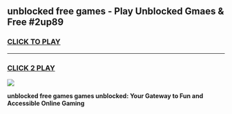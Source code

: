 
## unblocked free games - Play Unblocked Gmaes & Free #2up89
<h3>
<a href="https://premium.freeplayer.one?title=unblocked_free_games&ref=03M">CLICK TO PLAY</a></h3>
<hr>

<h3>
<a href="https://premium.freeplayer.one?title=unblocked_free_games&ref=03M">CLICK 2 PLAY</a>
  
</h3>

<a href="https://premium.freeplayer.one?title=unblocked_free_games&ref=03M"><img src="https://clearcache.store/games.png"></a>


**unblocked free games games unblocked: Your Gateway to Fun and Accessible Online Gaming**
